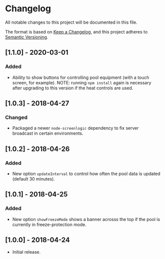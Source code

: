 # Changelog
All notable changes to this project will be documented in this file.

The format is based on [Keep a Changelog](https://keepachangelog.com/en/1.0.0/),
and this project adheres to [Semantic Versioning](https://semver.org/spec/v2.0.0.html).

## [1.1.0] - 2020-03-01
### Added
- Ability to show buttons for controlling pool equipment (with a touch screen, for example). NOTE: running `npm install` again is necessary after upgrading to this version if the heat controls are used.

## [1.0.3] - 2018-04-27
### Changed
- Packaged a newer `node-screenlogic` dependency to fix server broadcast in certain environments.

## [1.0.2] - 2018-04-26
### Added
- New option `updateInterval` to control how often the pool data is updated (default 30 minutes).

## [1.0.1] - 2018-04-25
### Added
- New option `showFreezeMode` shows a banner acrosss the top if the pool is currently in freeze-protection mode.

## [1.0.0] - 2018-04-24
- Initial release.
